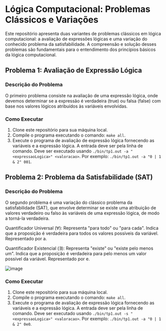 # Lógica Computacional: Problemas Clássicos e Variações

Este repositório apresenta duas variantes de problemas clássicos em lógica computacional: a avaliação de expressões lógicas e uma variação do conhecido problema da satisfabilidade. A compreensão e solução desses problemas são fundamentais para o entendimento dos princípios básicos da lógica computacional.

## Problema 1: Avaliação de Expressão Lógica

### Descrição do Problema
O primeiro problema consiste na avaliação de uma expressão lógica, onde devemos determinar se a expressão é verdadeira (true) ou falsa (false) com base nos valores lógicos atribuídos às variáveis envolvidas.

### Como Executar
1. Clone este repositório para sua máquina local.
2. Compile o programa executando o comando: `make all`.
3. Execute o programa de avaliação de expressão lógica fornecendo as variáveis e a expressão lógica. A entrada deve ser pela linha de comando. Deve ser executado usando `./bin/tp1.out -a "<expressaoLogica>" <valoracao>`. Por exemplo: `./bin/tp1.out -a "0 | 1 & 2" 001`.


## Problema 2: Problema da Satisfabilidade (SAT)

### Descrição do Problema
O segundo problema é uma variação do clássico problema da satisfabilidade (SAT), que envolve determinar se existe uma atribuição de valores verdadeiro ou falso às variáveis de uma expressão lógica, de modo a torná-la verdadeira.

Quantificador Universal (∀): Representa "para todo" ou "para cada". Indica que a proposição é verdadeira para todos os valores possíveis da variável. Representado por a.

Quantificador Existencial (∃): Representa "existe" ou "existe pelo menos um". Indica que a proposição é verdadeira para pelo menos um valor possível da variável. Representado por e.

![image](https://github.com/lucascassio/Estrutura-de-dados-UFMG/assets/99884897/acfb8406-3465-48d3-9c26-a60952ac08fa)


### Como Executar
1. Clone este repositório para sua máquina local.
2. Compile o programa executando o comando: `make all`.
3. Execute o programa de avaliação de expressão lógica fornecendo as variáveis e a expressão lógica. A entrada deve ser pela linha de comando. Deve ser executado usando `./bin/tp1.out -s "<expressaoLogica>" <valoracao>`. Por exemplo: `./bin/tp1.out -a "0 | 1 & 2" 0e0`.
